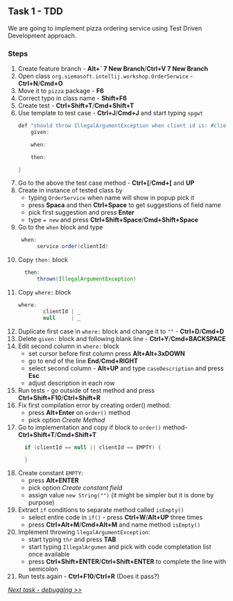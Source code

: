 ## Task 1 - TDD
We are going to implement pizza ordering service using Test Driven Development approach.

### Steps
1. Create feature branch - **Alt+` 7 New Branch**/**Ctrl+V 7 New Branch**
1. Open class `org.siemasoft.intellij.workshop.OrderSerwice` - **Ctrl+N**/**Cmd+O**
1. Move it to `pizza` package - **F6**
1. Correct typo in class name - **Shift+F6**
1. Create test - **Ctrl+Shift+T**/**Cmd+Shift+T**
1. Use template to test case - **Ctrl+J**/**Cmd+J** and start typing `spgwt` 
    ```java
    def "should throw IllegalArgumentException when client id is: #clientId"() {
        given:

        when:

        then:
    
    }
    ```
1. Go to the above the test case method - **Ctrl+[**/**Cmd+[** and **UP**
1. Create in instance of tested class by
    * typing `OrderService` when name will show in popup pick it
    * press **Spaca** and then **Ctrl+Space** to get suggestions of field name
    * pick first suggestion and press **Enter**
    * type ` = new ` and press **Ctrl+Shift+Space**/**Cmd+Shift+Space**
 1. Go to the `when` block and type   
    ```java
     when:
          service.order(clientId)
    ```
1. Copy `then:` block
    ```java
      then:
          thrown(IllegalArgumentException)
    ```
1. Copy `where:` block  
    ```java
    where:
            clientId | _
            null     | _
    ```        
1. Duplicate first case in `where:` block and change it to `""` - **Ctrl+D**/**Cmd+D**
1. Delete `given:` block and following blank line - **Ctrl+Y**/**Cmd+BACKSPACE**
1. Edit second column in `where:` block 
    * set cursor before first column press **Alt+Alt+3xDOWN**
    * go to end of the line **End**/**Cmd+RIGHT**
    * select second column - **Alt+UP** and type `caseDescription` and press **Esc**
    * adjust description in each row
1. Run tests - go outside of test method and press **Ctrl+Shift+F10**/**Ctrl+Shift+R**
1. Fix first compilation error by creating order() method:
    * press **Alt+Enter** on ``order()`` method 
    * pick option *Create Method*
1. Go to implementation and copy if block to ``order()`` method- **Ctrl+Shift+T**/**Cmd+Shift+T**
    ```java
      if (clientId == null || clientId == EMPTY) {

      }
    ```
1. Create constant `EMPTY`:   
    * press **Alt+ENTER** 
    * pick option *Create constant field*
    * assign value `new String("")` (it might be simpler but it is done by purpose)
1. Extract `if` conditions to separate method called `isEmpty()`
    * select entire code in `if()`  - press **Ctrl+W**/**Alt+UP** three times
    * press **Ctrl+Alt+M**/**Cmd+Alt+M** and name method `isEmpty()`
1. Implement throwing `llegalArgumentException`: 
    * start typing `thr` and press **TAB**
    * start typing `IllegalArgumen` and pick with code completation list once available
    * press  **Ctrl+Shift+ENTER**/**Ctrl+Shift+ENTER** to complete the line with semicolon
1. Run tests again -  **Ctrl+F10**/**Ctrl+R** (Does it pass?)   

*[Next task - debugging  >>](task2.md)*
